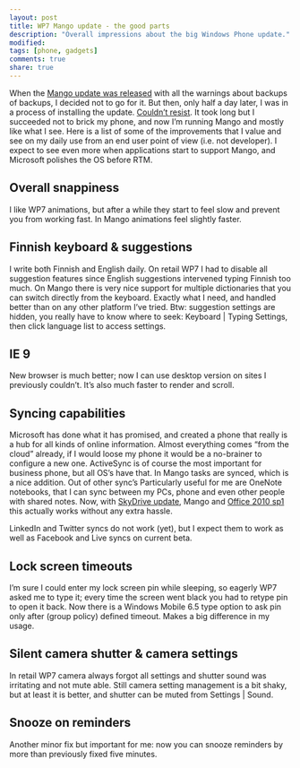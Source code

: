 ```yaml
---
layout: post
title: WP7 Mango update - the good parts
description: "Overall impressions about the big Windows Phone update."
modified:
tags: [phone, gadgets]
comments: true
share: true
---
```


When the [Mango update was released](http://windowsteamblog.com/windows_phone/b/wpdev/archive/2011/06/29/developers-get-goody-basket-full-of-mangos.aspx)
with all the warnings about backups of backups, I decided not to go for it. But then, only half
a day later, I was in a process of installing the update.
[Couldn’t resist](https://twitter.com/#!/teelahti/status/86515283208044544). It took long but I succeeded not to brick my phone, and now I’m running Mango
and mostly like what I see. Here is a list of some of the improvements that I value and see on
my daily use from an end user point of view (i.e. not developer). I expect to see even more
when applications start to support Mango, and Microsoft polishes the OS before RTM.

## Overall snappiness

I like WP7 animations, but after a while they start to feel slow and prevent you from working
fast. In Mango animations feel slightly faster.

## Finnish keyboard & suggestions

I write both Finnish and English daily. On retail WP7 I had to disable all suggestion features
since English suggestions intervened typing Finnish too much. On Mango there is very nice support
for multiple dictionaries that you can switch directly from the keyboard. Exactly what I need,
and handled better than on any other platform I’ve tried. Btw: suggestion settings are hidden,
you really have to know where to seek: Keyboard | Typing Settings, then click language list to
access settings.

## IE 9

New browser is much better; now I can use desktop version on sites I previously couldn’t.
It’s also much faster to render and scroll.

## Syncing capabilities

Microsoft has done what it has promised, and created a phone that really is a hub for all
kinds of online information. Almost everything comes “from the cloud” already, if I would
loose my phone it would be a no-brainer to configure a new one. ActiveSync is of course the
most important for business phone, but all OS’s have that. In Mango tasks are synced, which
is a nice addition. Out of other sync’s Particularly useful for me are OneNote notebooks,
that I can sync between my PCs, phone and even other people with shared notes. Now, with
[SkyDrive update](http://www.microsoft.com/Presspass/Features/2011/jun11/06-20SkyDrive.mspx),
Mango and [Office 2010 sp1](http://support.microsoft.com/kb/2460049) this actually works
without any extra hassle.

LinkedIn and Twitter syncs do not work (yet), but I expect them to work as well as Facebook and
Live syncs on current beta.

## Lock screen timeouts

I’m sure I could enter my lock screen pin while sleeping, so eagerly WP7 asked me to
type it; every time the screen went black you had to retype pin to open it back.
Now there is a Windows Mobile 6.5 type option to ask pin only after (group policy) defined
timeout. Makes a big difference in my usage.

## Silent camera shutter & camera settings

In retail WP7 camera always forgot all settings and shutter sound was irritating and not
mute able. Still camera setting management is a bit shaky, but at least it is better, and shutter can be muted from Settings | Sound.

## Snooze on reminders

Another minor fix but important for me: now you can snooze reminders by more than previously
fixed five minutes.
